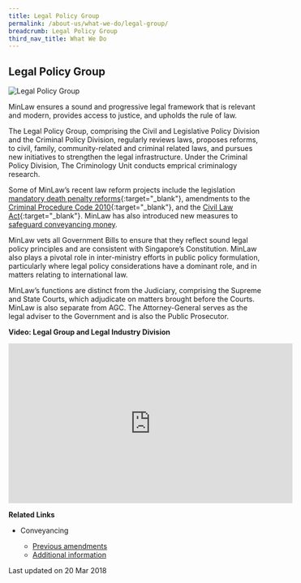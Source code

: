 ```yaml
---
title: Legal Policy Group
permalink: /about-us/what-we-do/legal-group/
breadcrumb: Legal Policy Group
third_nav_title: What We Do
---
```

<style>
  .image {width: 600px;}
  .image img {max-width: 100%;}
</style>

Legal Policy Group
---

<div class="image">
  <img src="/images/1399988831399.jpg" title="Legal Policy Group" alt="Legal Policy Group">
</div>

MinLaw ensures a sound and progressive legal framework that is relevant and modern, provides access to justice, and upholds the rule of law.

The Legal Policy Group, comprising the Civil and Legislative Policy Division and the Criminal Policy Division, regularly reviews laws, proposes reforms, to civil, family, community-related and criminal related laws, and pursues new initiatives to strengthen the legal infrastructure. Under the Criminal Policy Division, The Criminology Unit conducts emprical criminalogy research.

Some of MinLaw’s recent law reform projects include the legislation [mandatory death penalty reforms](/news/press-releases/fact-sheet-on-the-proposed-amendments-to-the-penal-code-and-criminal-procedure-code){:target="_blank"}, amendments to the [Criminal Procedure Code 2010](/news/parliamentary-speeches/second-reading-speech-by-law-minister-k-shanmugam-on-the-criminal-procedure-code-bill){:target="_blank"}, and the [Civil Law Act](/news/parliamentary-speeches/second-reading-speech-by-minister-for-law-mr-k-shanmugam-on-the-civil-law-amendment-bill){:target="_blank"}. MinLaw has also introduced new measures to [safeguard conveyancing money](/about-us/what-we-do/conveyancing/).

MinLaw vets all Government Bills to ensure that they reflect sound legal policy principles and are consistent with Singapore’s Constitution. MinLaw also plays a pivotal role in inter-ministry efforts in public policy formulation, particularly where legal policy considerations have a dominant role, and in matters relating to international law.

MinLaw’s functions are distinct from the Judiciary, comprising the Supreme and State Courts, which adjudicate on matters brought before the Courts. MinLaw is also separate from AGC. The Attorney-General serves as the legal adviser to the Government and is also the Public Prosecutor.

**Video: Legal Group and Legal Industry Division**

<div class="bp-youtube"><iframe width="560" height="315" src="https://www.youtube.com/embed/0wJ9lvFkUXs?rel=0" title="Legal Group" frameborder="0" allow="accelerometer; autoplay; encrypted-media; gyroscope; picture-in-picture" allowfullscreen></iframe>
</div>

**Related Links**
<ul>
  <li>
    Conveyancing
  </li>
  <ul>
    <li>
      <a href="/about-us/what-we-do/previous-amendments/">Previous amendments</a>
    </li>
    <li>
      <a href="/about-us/what-we-do/additional-information/">Additional information</a>
    </li>
  </ul>
</ul>

<p class="right-side-updated">Last updated on 20 Mar 2018</p>